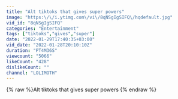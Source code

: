 ```yaml
---
title: "Alt tiktoks that gives super powers"
image: "https:\/\/i.ytimg.com\/vi\/8qNSgIgSIFQ\/hqdefault.jpg"
vid_id: "8qNSgIgSIFQ"
categories: "Entertainment"
tags: ["tiktoks","gives","super"]
date: "2022-01-29T17:40:35+03:00"
vid_date: "2022-01-28T20:10:10Z"
duration: "PT4M36S"
viewcount: "5066"
likeCount: "428"
dislikeCount: ""
channel: "LOLIMOTH"
---
```

{% raw %}Alt tiktoks that gives super powers {% endraw %}
